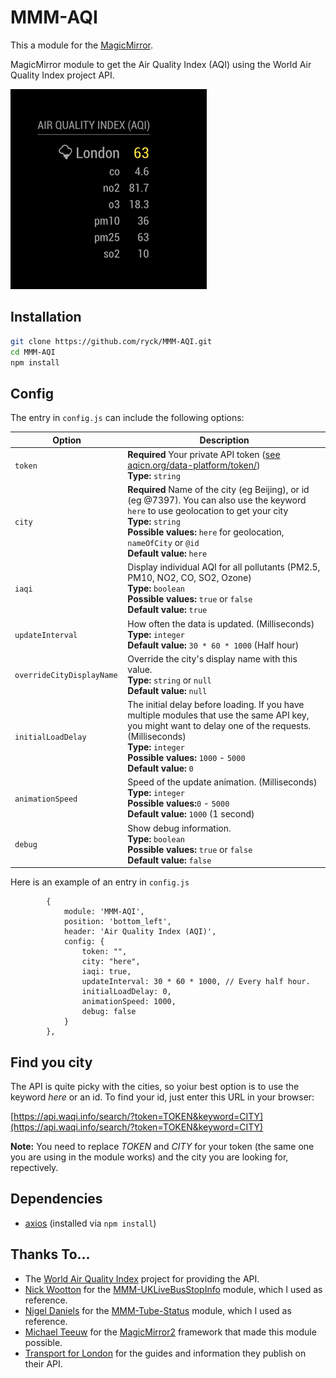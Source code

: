 # MMM-AQI

This a module for the [MagicMirror](https://github.com/MichMich/MagicMirror).

MagicMirror module to get the Air Quality Index (AQI) using the World Air Quality Index project API.

![](screenshots/screenshot_01.png)

## Installation

```bash
git clone https://github.com/ryck/MMM-AQI.git
cd MMM-AQI
npm install
```

## Config

The entry in `config.js` can include the following options:

| Option                     | Description                                                                                                                                                                                                                                                     |
| -------------------------- | --------------------------------------------------------------------------------------------------------------------------------------------------------------------------------------------------------------------------------------------------------------- |
| `token`                    | **Required** Your private API token ([see aqicn.org/data-platform/token/](http://aqicn.org/data-platform/token/))<br>**Type:** `string`                                                                                                                         |
| `city`                     | **Required** Name of the city (eg Beijing), or id (eg @7397). You can also use the keyword `here` to use geolocation to get your city<br>**Type:** `string`<br>**Possible values:** `here` for geolocation, `nameOfCity` or `@id`<br> **Default value:** `here` |
| `iaqi`                     | Display individual AQI for all pollutants (PM2.5, PM10, NO2, CO, SO2, Ozone)<br>**Type:** `boolean`<br>**Possible values:** `true` or `false`<br> **Default value:** `true`                                                                                     |
| `updateInterval `          | How often the data is updated. (Milliseconds)<br>**Type:** `integer`<br>**Default value:** `30 * 60 * 1000` (Half hour)                                                                                                                                         |
| `overrideCityDisplayName ` | Override the city's display name with this value.<br>**Type:** `string` or `null`<br>**Default value:** `null`                                                                                                                                                  |
| `initialLoadDelay`         | The initial delay before loading. If you have multiple modules that use the same API key, you might want to delay one of the requests. (Milliseconds)<br>**Type:** `integer`<br>**Possible values:** `1000` - `5000` <br> **Default value:** `0`                |
| `animationSpeed`           | Speed of the update animation. (Milliseconds)<br>**Type:** `integer`<br>**Possible values:**`0` - `5000` <br> **Default value:** `1000` (1 second)                                                                                                              |
| `debug`                    | Show debug information.<br>**Type:** `boolean`<br>**Possible values:** `true` or `false` <br> **Default value:** `false`                                                                                                                                        |

Here is an example of an entry in `config.js`

```
		{
			module: 'MMM-AQI',
			position: 'bottom_left',
			header: 'Air Quality Index (AQI)',
			config: {
				token: "",
				city: "here",
				iaqi: true,
				updateInterval: 30 * 60 * 1000, // Every half hour.
				initialLoadDelay: 0,
				animationSpeed: 1000,
				debug: false
			}
		},
```

## Find you city

The API is quite picky with the cities, so yoiur best option is to use the keyword _here_ or an id.
To find your id, just enter this URL in your browser:

[https://api.waqi.info/search/?token=TOKEN&keyword=CITY](https://api.waqi.info/search/?token=TOKEN&keyword=CITY)

**Note:** You need to replace _TOKEN_ and _CITY_ for your token (the same one you are using in the module works) and the city you are looking for, repectively.

## Dependencies

- [axios](https://www.npmjs.com/package/axios) (installed via `npm install`)

## Thanks To...

- The [World Air Quality Index](http://aqicn.org/) project for providing the API.
- [Nick Wootton](https://github.com/MichMich) for the [MMM-UKLiveBusStopInfo](https://github.com/nwootton/MMM-UKLiveBusStopInfo) module, which I used as reference.
- [Nigel Daniels](https://github.com/nigel-daniels/) for the [MMM-Tube-Status](https://github.com/nigel-daniels/MMM-Tube-Status) module, which I used as reference.
- [Michael Teeuw](https://github.com/MichMich) for the [MagicMirror2](https://github.com/MichMich/MagicMirror/) framework that made this module possible.
- [Transport for London](https://tfl.gov.uk) for the guides and information they publish on their API.
